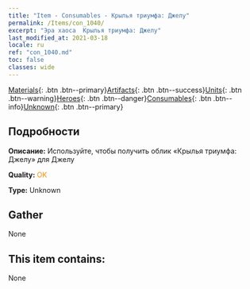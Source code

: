```yaml
---
title: "Item - Consumables - Крылья триумфа: Джелу"
permalink: /Items/con_1040/
excerpt: "Эра хаоса  Крылья триумфа: Джелу"
last_modified_at: 2021-03-18
locale: ru
ref: "con_1040.md"
toc: false
classes: wide
---
```

 [Materials](/ru/Items/){: .btn .btn--primary}[Artifacts](/ru/Items/Artifacts/){: .btn .btn--success}[Units](/ru/Items/Units/){: .btn .btn--warning}[Heroes](/ru/Items/Heroes/){: .btn .btn--danger}[Consumables](/ru/Items/Consumables/){: .btn .btn--info}[Unknown](/ru/Items/Unknown/){: .btn .btn--primary}

## Подробности
 **Описание:** Используйте, чтобы получить облик «Крылья триумфа: Джелу» для Джелу

 **Quality:** <span style="color: #FF8C00">OK</span>

 **Type:** Unknown

## Gather

  None

## This item contains:

  None

